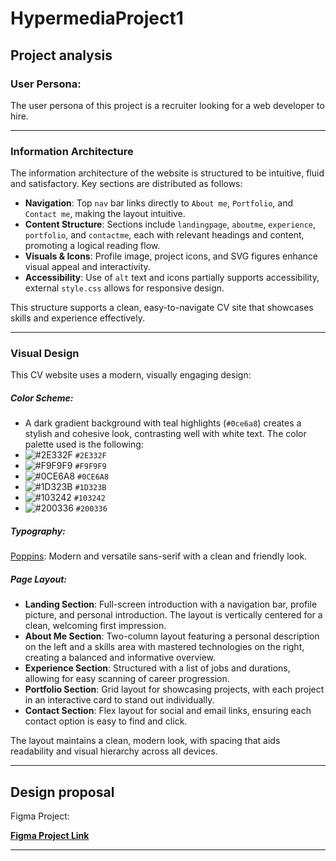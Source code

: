 # HypermediaProject1

## Project analysis

### User Persona: 
The user persona of this project is a recruiter looking for a web developer to hire.

---
### Information Architecture

The information architecture of the website is structured to be intuitive, fluid and satisfactory. Key sections are distributed as follows:

- **Navigation**: Top `nav` bar links directly to `About me`, `Portfolio`, and `Contact me`, making the layout intuitive.
- **Content Structure**: Sections include `landingpage`, `aboutme`, `experience`, `portfolio`, and `contactme`, each with relevant headings and content, promoting a logical reading flow.
- **Visuals & Icons**: Profile image, project icons, and SVG figures enhance visual appeal and interactivity.
- **Accessibility**: Use of `alt` text and icons partially supports accessibility, external `style.css` allows for responsive design.

This structure supports a clean, easy-to-navigate CV site that showcases skills and experience effectively.

---
### Visual Design

This CV website uses a modern, visually engaging design:

##### **Color Scheme**:
- A dark gradient background with teal highlights (`#0ce6a8`) creates a stylish and cohesive look, contrasting well with white text.
  The color palette used is the following:
- ![#2E332F](https://placehold.co/15x15/2E332F/2E332F.png) `#2E332F`
- ![#F9F9F9](https://placehold.co/15x15/F9F9F9/F9F9F9.png) `#F9F9F9`
- ![#0CE6A8](https://placehold.co/15x15/0CE6A8/0CE6A8.png) `#0CE6A8`
- ![#1D323B](https://placehold.co/15x15/1D323B/1D323B.png) `#1D323B`
- ![#103242](https://placehold.co/15x15/103242/103242.png) `#103242`
- ![#200336](https://placehold.co/15x15/200336/200336.png) `#200336`

##### **Typography**:
  [Poppins](https://fonts.google.com/specimen/Poppins): Modern and versatile sans-serif with a clean and friendly look.
##### **Page Layout**:

- **Landing Section**: Full-screen introduction with a navigation bar, profile picture, and personal introduction. The layout is vertically centered for a clean, welcoming first impression.
- **About Me Section**: Two-column layout featuring a personal description on the left and a skills area with mastered technologies on the right, creating a balanced and informative overview.
- **Experience Section**: Structured with a list of jobs and durations, allowing for easy scanning of career progression.
- **Portfolio Section**: Grid layout for showcasing projects, with each project in an interactive card to stand out individually.
- **Contact Section**: Flex layout for social and email links, ensuring each contact option is easy to find and click.

The layout maintains a clean, modern look, with spacing that aids readability and visual hierarchy across all devices.

---
## Design proposal
Figma Project:

[**Figma Project Link**](https://www.figma.com/design/FMwiS6axCqxAILNrGb6gry/HypermediaProject1?t=KJzerx7vgzRDLrK2-1)

---
